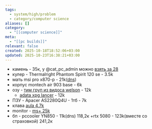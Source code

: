 ```yaml
---
tags:
  - system/high/problem
  - category/computer science
aliases: []
category:
  - "[[computer science]]"
meta:
  - "[[pc builds]]"
relevant: false
created: 2025-10-18T18:52:06+03:00
updated: 2025-10-23T16:38:21+03:00
---
```


- камень - 35к, у @cat_pc_admin можно [взять за 28](https://t.me/cat_pc_store/3879)
- кулер - Thermalright Phantom Spirit 120 se - 3.5k
- мать msi pro x870-p - 21k([dns](https://www.dns-shop.ru/product/ed51ebc87a16d582/materinskaa-plata-msi-pro-x870-p-wifi/))
- корпус montech air 903 base - 6k
- озу - [тим груп из видоса welson](https://www.onlinetrade.ru/catalogue/operativnaya_pamyat-c341/teamgroup/operativnaya_pamyat_team_group_ddr5_t_create_expert_32gb_2x16gb_6000mhz_cl30_30_36_36_76_1.35v_black_ctced532g6000hc30dc01-3752463.html?clckid=9d66db43&utm_referrer=https%3a%2f%2fwww.youtube.com%2f#tabs_feedbacks) - 12k
	- [adata xpg lancer](https://www.dns-shop.ru/product/d765277b9bc4ed20/operativnaa-pamat-adata-xpg-lancer-ax5u6000c3016g-dclabk-32-gb/) - 12k
- ПЗУ - Apacer AS2280Q4U - 1тб - 7k
- клава [aula 4.7k](https://www.dns-shop.ru/product/f9779fd50880d0a4/klaviatura-provodnaa--besprovodnaa-aula-f75/)
- monitor - [ms+ 25k](https://www.ozon.ru/product/titan-army-27-monitor-p275ms-mini-led-temno-bordovyy-2227869565/?from=share_web&perehod=smm_share_button_productpage_link)
- бп - pccooler YN850 - 11k(dns)
118,2к
+rtx 5080 - 123k(вместе со страховкой)
241,2к
